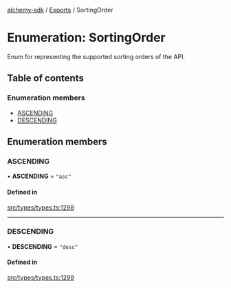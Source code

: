 [alchemy-sdk](../README.md) / [Exports](../modules.md) / SortingOrder

# Enumeration: SortingOrder

Enum for representing the supported sorting orders of the API.

## Table of contents

### Enumeration members

- [ASCENDING](SortingOrder.md#ascending)
- [DESCENDING](SortingOrder.md#descending)

## Enumeration members

### ASCENDING

• **ASCENDING** = `"asc"`

#### Defined in

[src/types/types.ts:1298](https://github.com/alchemyplatform/alchemy-sdk-js/blob/a8bc079/src/types/types.ts#L1298)

___

### DESCENDING

• **DESCENDING** = `"desc"`

#### Defined in

[src/types/types.ts:1299](https://github.com/alchemyplatform/alchemy-sdk-js/blob/a8bc079/src/types/types.ts#L1299)
